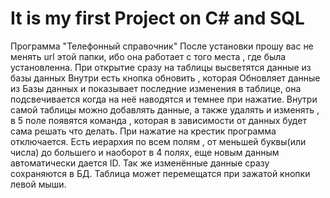 # It is my first Project on C# and SQL
Программа "Телефонный справочник"
После установки прошу вас не менять url этой папки, ибо она работает с того места , где была установленна.
При открытие сразу на таблицы высветятся данные из базы данных
Внутри есть кнопка обновить , которая Обновляет данные из Базы данных и показывает последние изменения в таблице, она подсвечивается когда на неё наводятся и темнее при нажатие.
Внутри самой таблицы можно добавлять данные, а также удалять и изменять , в 5 поле появятся команда , которая в зависимости от данных будет сама решать что делать.
При нажатие на крестик программа отключается.
Есть иерархия по всем полям , от меньшей буквы(или числа) до большего и наоборот в 4 полях, еще новым данным автоматически дается ID.
Так же изменённые данные сразу сохраняются в БД.
Таблица может перемещатся при зажатой кнопки левой мыши.
